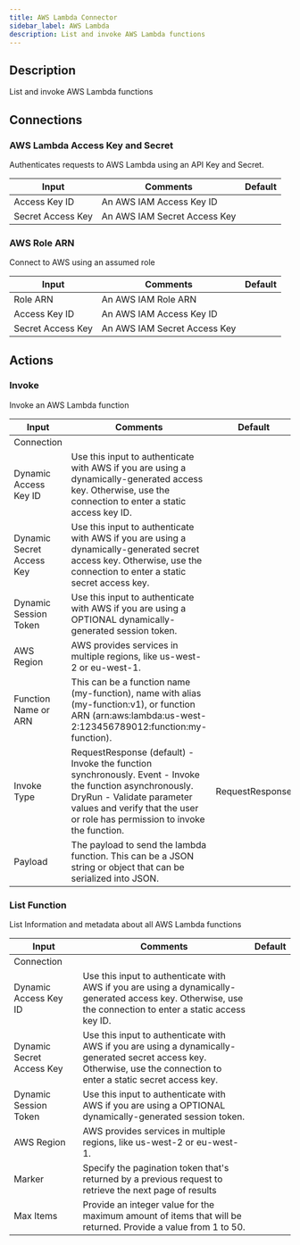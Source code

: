 ```yaml
---
title: AWS Lambda Connector
sidebar_label: AWS Lambda
description: List and invoke AWS Lambda functions
---
```


## Description

List and invoke AWS Lambda functions

## Connections

### AWS Lambda Access Key and Secret

Authenticates requests to AWS Lambda using an API Key and Secret.

| Input             | Comments                     | Default |
| ----------------- | ---------------------------- | ------- |
| Access Key ID     | An AWS IAM Access Key ID     |         |
| Secret Access Key | An AWS IAM Secret Access Key |         |

### AWS Role ARN

Connect to AWS using an assumed role

| Input             | Comments                     | Default |
| ----------------- | ---------------------------- | ------- |
| Role ARN          | An AWS IAM Role ARN          |         |
| Access Key ID     | An AWS IAM Access Key ID     |         |
| Secret Access Key | An AWS IAM Secret Access Key |         |

## Actions

### Invoke

Invoke an AWS Lambda function

| Input                     | Comments                                                                                                                                                                                                              | Default         |
| ------------------------- | --------------------------------------------------------------------------------------------------------------------------------------------------------------------------------------------------------------------- | --------------- |
| Connection                |                                                                                                                                                                                                                       |                 |
| Dynamic Access Key ID     | Use this input to authenticate with AWS if you are using a dynamically-generated access key. Otherwise, use the connection to enter a static access key ID.                                                           |                 |
| Dynamic Secret Access Key | Use this input to authenticate with AWS if you are using a dynamically-generated secret access key. Otherwise, use the connection to enter a static secret access key.                                                |                 |
| Dynamic Session Token     | Use this input to authenticate with AWS if you are using a OPTIONAL dynamically-generated session token.                                                                                                              |                 |
| AWS Region                | AWS provides services in multiple regions, like us-west-2 or eu-west-1.                                                                                                                                               |                 |
| Function Name or ARN      | This can be a function name (my-function), name with alias (my-function:v1), or function ARN (arn:aws:lambda:us-west-2:123456789012:function:my-function).                                                            |                 |
| Invoke Type               | RequestResponse (default) - Invoke the function synchronously. Event - Invoke the function asynchronously. DryRun - Validate parameter values and verify that the user or role has permission to invoke the function. | RequestResponse |
| Payload                   | The payload to send the lambda function. This can be a JSON string or object that can be serialized into JSON.                                                                                                        |                 |

### List Function

List Information and metadata about all AWS Lambda functions

| Input                     | Comments                                                                                                                                                               | Default |
| ------------------------- | ---------------------------------------------------------------------------------------------------------------------------------------------------------------------- | ------- |
| Connection                |                                                                                                                                                                        |         |
| Dynamic Access Key ID     | Use this input to authenticate with AWS if you are using a dynamically-generated access key. Otherwise, use the connection to enter a static access key ID.            |         |
| Dynamic Secret Access Key | Use this input to authenticate with AWS if you are using a dynamically-generated secret access key. Otherwise, use the connection to enter a static secret access key. |         |
| Dynamic Session Token     | Use this input to authenticate with AWS if you are using a OPTIONAL dynamically-generated session token.                                                               |         |
| AWS Region                | AWS provides services in multiple regions, like us-west-2 or eu-west-1.                                                                                                |         |
| Marker                    | Specify the pagination token that's returned by a previous request to retrieve the next page of results                                                                |         |
| Max Items                 | Provide an integer value for the maximum amount of items that will be returned. Provide a value from 1 to 50.                                                          |         |
